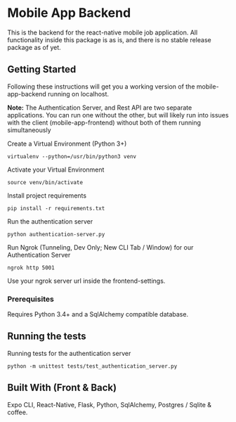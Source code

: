 # Mobile App Backend

This is the backend for the react-native mobile job application.
All functionality inside this package is as is, and there is no stable release package as of yet.

## Getting Started

Following these instructions will get you a working version of the mobile-app-backend running on localhost.

**Note:** The Authentication Server, and Rest API are two separate applications. You can run one without the other,
but will likely run into issues with the client (mobile-app-frontend) without both of them running simultaneously

Create a Virtual Environment (Python 3+)
```commandline
virtualenv --python=/usr/bin/python3 venv
```
Activate your Virtual Environment
```commandline
source venv/bin/activate
```
Install project requirements
```commandline
pip install -r requirements.txt
```

Run the authentication server
```commandline
python authentication-server.py
```

Run Ngrok (Tunneling, Dev Only; New CLI Tab / Window) for our Authentication Server
```commandline
ngrok http 5001
```
Use your ngrok server url inside the frontend-settings.


### Prerequisites

Requires Python 3.4+ and a SqlAlchemy compatible database.

## Running the tests

Running tests for the authentication server
```commandline
python -m unittest tests/test_authentication_server.py
```

## Built With (Front & Back)
Expo CLI, React-Native, Flask, Python, SqlAlchemy, Postgres / Sqlite & coffee.
